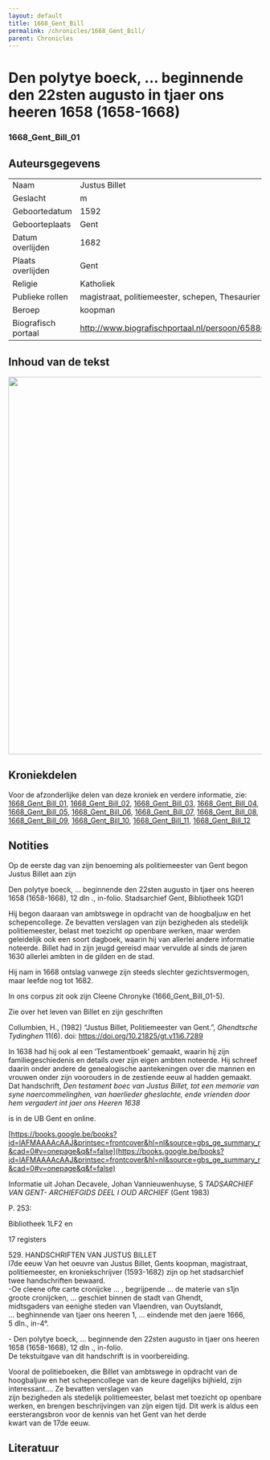 ```yaml
---
layout: default
title: 1668_Gent_Bill
permalink: /chronicles/1668_Gent_Bill/
parent: Chronicles
--- 
```



# Den polytye boeck, ... beginnende den  22sten augusto in tjaer ons heeren 1658 (1658-1668)

### 1668_Gent_Bill_01 


## Auteursgegevens 

| | | 
| --------------- | --------------- | 
| Naam | Justus Billet | 
| Geslacht | m | 
| Geboortedatum | 1592 | 
| Geboorteplaats | Gent | 
| Datum overlijden | 1682 | 
| Plaats overlijden | Gent | 
| Religie | Katholiek | 
| Publieke rollen | magistraat, politiemeester, schepen, Thesaurier | 
| Beroep | koopman | 
| Biografisch portaal | http://www.biografischportaal.nl/persoon/65880947 | 

## Inhoud van de tekst 

[<img src="..\..\barplots_chronicles\1668_Gent_Bill.jpg" width="750"/>](..\..\barplots_chronicles\1668_Gent_Bill.jpg) 

## Kroniekdelen

Voor de afzonderlijke delen van deze kroniek en verdere informatie, zie: [1668_Gent_Bill_01](https://chroniclingnovelty.github.io/corpus-documentation/chronicles/1668_Gent_Bill_01), [1668_Gent_Bill_02](https://chroniclingnovelty.github.io/corpus-documentation/chronicles/1668_Gent_Bill_02), [1668_Gent_Bill_03](https://chroniclingnovelty.github.io/corpus-documentation/chronicles/1668_Gent_Bill_03), [1668_Gent_Bill_04](https://chroniclingnovelty.github.io/corpus-documentation/chronicles/1668_Gent_Bill_04), [1668_Gent_Bill_05](https://chroniclingnovelty.github.io/corpus-documentation/chronicles/1668_Gent_Bill_05), [1668_Gent_Bill_06](https://chroniclingnovelty.github.io/corpus-documentation/chronicles/1668_Gent_Bill_06), [1668_Gent_Bill_07](https://chroniclingnovelty.github.io/corpus-documentation/chronicles/1668_Gent_Bill_07), [1668_Gent_Bill_08](https://chroniclingnovelty.github.io/corpus-documentation/chronicles/1668_Gent_Bill_08), [1668_Gent_Bill_09](https://chroniclingnovelty.github.io/corpus-documentation/chronicles/1668_Gent_Bill_09), [1668_Gent_Bill_10](https://chroniclingnovelty.github.io/corpus-documentation/chronicles/1668_Gent_Bill_10), [1668_Gent_Bill_11](https://chroniclingnovelty.github.io/corpus-documentation/chronicles/1668_Gent_Bill_11), [1668_Gent_Bill_12](https://chroniclingnovelty.github.io/corpus-documentation/chronicles/1668_Gent_Bill_12)

## Notities 

Op de eerste dag van zijn benoeming als politiemeester van Gent begon Justus Billet aan zijn

Den polytye boeck, ... beginnende den 22sten augusto in tjaer ons heeren 1658
(1658-1668), 12 dln ., in-folio. Stadsarchief Gent, Bibliotheek 1GD1  
  
Hij begon daaraan van ambtswege in opdracht van de hoogbaljuw en het
schepencollege. Ze bevatten verslagen van zijn bezigheden als stedelijk
politiemeester, belast met toezicht op openbare werken, maar werden
geleidelijk ook een soort dagboek, waarin hij van allerlei andere informatie
noteerde. Billet had in zijn jeugd gereisd maar vervulde al sinds de jaren
1630 allerlei ambten in de gilden en de stad.

Hij nam in 1668 ontslag vanwege zijn steeds slechter gezichtsvermogen, maar
leefde nog tot 1682.

In ons corpus zit ook zijn Cleene Chronyke (1666_Gent_Bill_01-5).

Zie over het leven van Billet en zijn geschriften

Collumbien, H., (1982) “Justus Billet, Politiemeester van Gent.”,  _Ghendtsche
Tydinghen_  11(6). doi: <https://doi.org/10.21825/gt.v11i6.7289>

In 1638 had hij ook al een ‘Testamentboek’ gemaakt, waarin hij zijn
familiegeschiedenis en details over zijn eigen ambten noteerde. Hij schreef
daarin onder andere de genealogische aantekeningen over die mannen en vrouwen
onder zijn voorouders in de zestiende eeuw al hadden gemaakt. Dat handschrift,
_Den testament boec van Justus Billet, tot een memorie van syne
naercommelinghen, van haerlieder gheslachte, ende vrienden door hem vergadert
int jaer ons Heeren 1638_

is in de UB Gent en online.

[https://books.google.be/books?id=lAFMAAAAcAAJ&printsec=frontcover&hl=nl&source=gbs_ge_summary_r&cad=0#v=onepage&q&f=false](https://books.google.be/books?id=lAFMAAAAcAAJ&printsec=frontcover&hl=nl&source=gbs_ge_summary_r&cad=0#v=onepage&q&f=false)

Informatie uit Johan Decavele, Johan Vannieuwenhuyse, S _TADSARCHIEF VAN GENT-
ARCHIEFGIDS DEEL I OUD ARCHIEF_ (Gent 1983)

P. 253:

Bibliotheek 1LF2 en

17 registers

529\. HANDSCHRIFTEN VAN JUSTUS BILLET  
l7de eeuw Van het oeuvre van Justus Billet, Gents koopman, magistraat,  
politiemeester, en kroniekschrijver (1593-1682) zijn op het stadsarchief twee
handschriften bewaard.  
-Oe cleene ofte carte cronijcke ... , begrijpende ... de materie van s1jn  
groote cronijcken, ... geschiet binnen de stadt van Ghendt,  
midtsgaders van eenighe steden van Vlaendren, van Ouytslandt,  
... beghinnende van tjaer ons heeren 1, ... eindende met den jaere 1666,  
5 dln., in-4°.



\- Den polytye boeck, ... beginnende den 22sten augusto in tjaer ons heeren
1658 (1658-1668), 12 dln ., in-folio.  
De tekstuitgave van dit handschrift is in voorbereiding.

  
Vooral de politieboeken, die Billet van ambtswege in opdracht van de
hoogbaljuw en het schepencollege van de keure dagelijks bijhield, zijn
interessant…. Ze bevatten verslagen van  
zijn bezigheden als stedelijk politiemeester, belast met toezicht op openbare
werken, en brengen beschrijvingen van zijn eigen tijd. Dit werk is aldus een
eersterangsbron voor de kennis van het Gent van het derde  
kwart van de 17de eeuw.



## Literatuur 

